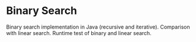 # Binary Search

Binary search implementation in Java (recursive and iterative). Comparison with linear search. Runtime test of binary and linear search.
